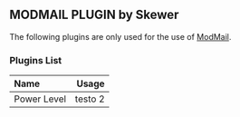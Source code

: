 ## MODMAIL PLUGIN by Skewer

The following plugins are only used for the use of [ModMail](https://github.com/kyb3r/modmail).

### Plugins List

|    Name   |   Usage   |
|    :--    |    --:    |
|  Power Level  |  testo 2  |
